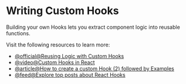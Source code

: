 # Writing Custom Hooks

Building your own Hooks lets you extract component logic into reusable functions.

Visit the following resources to learn more:

- [@official@Reusing Logic with Custom Hooks](https://react.dev/learn/reusing-logic-with-custom-hooks)
- [@video@Custom Hooks in React](https://www.youtube.com/watch?v=I2Bgi0Qcdvc)
- [@article@How to create a custom Hook (2) followed by Examples](https://www.robinwieruch.de/react-custom-hook/)
- [@feed@Explore top posts about React Hooks](https://app.daily.dev/tags/react-hooks?ref=roadmapsh)